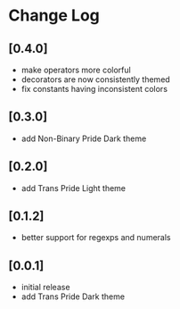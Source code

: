 # Change Log

## [0.4.0]
- make operators more colorful
- decorators are now consistently themed
- fix constants having inconsistent colors

## [0.3.0]
- add Non-Binary Pride Dark theme

## [0.2.0]
- add Trans Pride Light theme

## [0.1.2]
- better support for regexps and numerals

## [0.0.1]
- initial release
- add Trans Pride Dark theme
